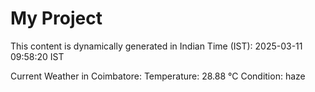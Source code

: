 # My Project

This content is dynamically generated in Indian Time (IST): 2025-03-11 09:58:20 IST


Current Weather in Coimbatore:
Temperature: 28.88 °C
Condition: haze
